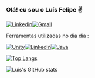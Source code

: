 ### Olá! eu sou o Luís Felipe ✌️

[![Linkedin](https://img.shields.io/badge/LinkedIn-0077B5?style=for-the-badge&logo=linkedin&logoColor=white)](www.linkedin.com/in/LuísFelipe)[![Gmail](https://img.shields.io/badge/Gmail-D14836?style=for-the-badge&logo=gmail&logoColor=white)](luisfrp741@gmail.com)




Ferramentas utilizadas no dia dia :

[![Unity](https://img.shields.io/badge/Unity-100000?style=for-the-badge&logo=unity&logoColor=white)](https://github.com/Darklordshiver/Trabalhos-utilizando-Unity)[![Linkedin](https://img.shields.io/badge/Python-3776AB?style=for-the-badge&logo=python&logoColor=white)](www.linkedin.com/in/LuísFelipe)[![Java](https://img.shields.io/badge/Java-ED8B00?style=for-the-badge&logo=java&logoColor=white)](www.linkedin.com/in/LuísFelipe)


[![Top Langs](https://github-readme-stats.vercel.app/api/top-langs/?username=Darklordshiver&layout=compact)](https://github.com/anuraghazra/github-readme-stats)


![Luis's GitHub stats](https://github-readme-stats.vercel.app/api?username=Darklordshiver&show_icons=true&theme=radical)
